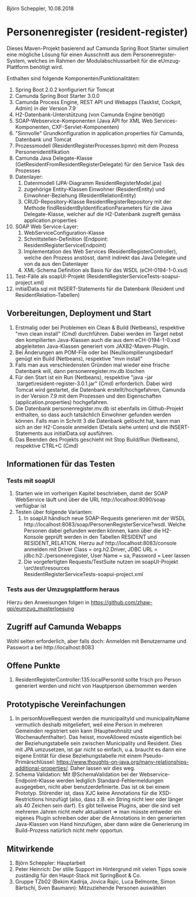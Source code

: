 Björn Scheppler, 10.08.2018

# Personenregister (resident-register)
Dieses Maven-Projekt basierend auf Camunda Spring Boot Starter simuliert eine mögliche Lösung 
für einen Ausschnitt aus dem Personenregister-System, welches im Rahmen der Modulabschlussarbeit
für die eUmzug-Plattform benötigt wird.

Enthalten sind folgende Komponenten/Funktionalitäten:
1. Spring Boot 2.0.2 konfiguriert für Tomcat
2. Camunda Spring Boot Starter 3.0.0
3. Camunda Process Engine, REST API und Webapps (Tasklist, Cockpit, Admin) in der Version 7.9
4. H2-Datenbank-Unterstützung (von Camunda Engine benötigt)
5. SOAP-Webservice-Komponenten (Java API for XML Web Services-Komponenten,  CXF-Servlet-Komponenten)
6. "Sinnvolle" Grundkonfiguration in application.properties für Camunda, Datenbank und Tomcat
7. Prozessmodell (ResidentRegisterProcesses.bpmn) mit dem Prozess Personenidentifikation
8. Camunda Java Delegate-Klasse (GetResidentFromResidentRegisterDelegate) für den Service Task des Prozesses
9. Datenlayer:
    1. Datenmodell (JPA-Diagramm ResidentRegisterModel.jpa)
    2. zugehörige Entity-Klassen Einwohner (ResidentEntity) und Einwohner-Beziehung (ResidentRelationEntity)
    3. CRUD-Repository-Klasse ResidentRegisterRepository mit der Methode findResidentByIdentificationParameters für die Java Delegate-Klasse,
welcher auf die H2-Datenbank zugreift gemäss application.properties
10. SOAP Web Service-Layer:
    1. WebServiceConfiguration-Klasse
    2. Schnittstellen-Definition (Endpoint: ResidentRegisterServiceEndpoint)
    3. Implementation des Web Services (ResidentRegisterController), welche den Prozess
anstösst, damit indirekt das Java Delegate und von da aus den Datenlayer
    4. XML-Schema Definition als Basis für das WSDL (eCH-0194-1-0.xsd)
11. Test-Fälle als soapUI-Projekt (ResidentRegisterServiceTests-soapui-project.xml)
12. initialData.sql mit INSERT-Statements für die Datenbank (Resident und ResidentRelation-Tabellen)

## Vorbereitungen, Deployment und Start
1. Erstmalig oder bei Problemen ein Clean & Build (Netbeans), respektive "mvn clean install" (Cmd) durchführen. Dabei werden im Target nebst den kompilierten Java-Klassen auch
die aus dem eCH-0194-1-0.xsd abgeleiteten Java-Klassen generiert vom JAXB2-Maven-Plugin.
2. Bei Änderungen am POM-File oder bei (Neu)kompilierungsbedarf genügt ein Build (Netbeans), respektive "mvn install"
3. Falls man aus verschiedensten Gründen mal wieder eine frische Datenbank will, dann personenregister.mv.db löschen
4. Für den Start ist ein Run (Netbeans), respektive "java -jar .\target\resident-register-3.0.1.jar" (Cmd) erforderlich. Dabei wird Tomcat wird gestartet, die Datenbank erstellt/hochgefahren, Camunda in der Version 7.9 mit dem Prozessen und den Eigenschaften (application.properties) hochgefahren.
5. Die Datenbank personenregister.mv.db ist ebenfalls im Github-Projekt enthalten, so dass auch tatsächlich Einwohner gefunden werden können. Falls man in Schritt 3 die Datenbank gelöscht hat, kann man sich an der H2-Console anmelden (Details siehe unten) und die INSERT-Statements aus initialData.sql ausführen.
6. Das Beenden des Projekts geschieht mit Stop Build/Run (Netbeans), respektive CTRL+C (Cmd)

## Informationen für das Testen
### Tests mit soapUI
1. Starten wie im vorherigen Kapitel beschrieben, damit der SOAP WebService läuft und über die URL http://localhost:8090/soap
verfügbar ist
2. Testen über folgende Varianten:
    1. In soapUI händisch neue SOAP-Requests generieren mit der WSDL
http://localhost:8083/soap/PersonenRegisterService?wsdl. Welche Personen dabei
gefunden werden können, kann über die H2-Konsole geprüft werden in den Tabellen
RESIDENT und RESIDENT_RELATION. Hierzu auf http://localhost:8083/console anmelden 
mit Driver Class = org.h2.Driver, JDBC URL = jdbc:h2:./personenregister, User Name 
= sa, Password = Leer lassen
    2. Die vorgefertigten Requests/TestSuite nutzen im soapUI-Projekt \src\test\resources\
ResidentRegisterServiceTests-soapui-project.xml

### Tests aus der Umzugsplattform heraus
Hierzu den Anweisungen folgen in https://github.com/zhaw-gpi/eumzug_musterloesung

## Zugriff auf Camunda Webapps
Wohl selten erforderlich, aber falls doch: Anmelden mit Benutzername und Passwort a bei http://localhost:8083

## Offene Punkte
1. ResidentRegisterController:135:localPersonId sollte frisch pro Person generiert
werden und nicht von Hauptperson übernommen werden

## Prototypische Vereinfachungen
1. In personMoveRequest werden die municipalityId und municipalityName 
vermutlich deshalb mitgeliefert, weil eine Person in mehreren Gemeinden registriert
sein kann (Hauptwohnsitz und Wochenaufenthalter). Das heisst, moveAllowed müsste
eigentlich bei der Beziehungstabelle sein zwischen Municipality und Resident. Dies
mit JPA umzusetzen, ist gar nicht so einfach, u.a. braucht es dann eine eigene
Entität für diese Beziehungstabelle mit einem Pseudo-Primärschlüssel:
https://www.thoughts-on-java.org/many-relationships-additional-properties/. Daher
lassen wir dies weg.
2. Schema Validation: Mit @SchemaValidation bei der Webservice-Endpoint-Klasse
werden lediglich Standard-Fehlermeldungen ausgegeben, nicht aber benutzerdefinierte.
Das ist ok bei einem Prototyp. Störender ist, dass XJC keine Annotations für die
XSD-Restrictions hinzufügt (also, dass z.B. ein String nicht leer oder länger als
40 Zeichen sein darf). Es gibt teilweise Plugins, aber die sind seit mehreren
Jahren nicht mehr aktualisiert => man müsste entweder ein eigenes Plugin schreiben
oder aber die Annotations in den generierten Java-Klassen von Hand hinzufügen, aber
dann wäre die Generierung im Build-Prozess natürlich nicht mehr opportun.

## Mitwirkende
1. Björn Scheppler: Hauptarbeit
2. Peter Heinrich: Der stille Support im Hintergrund mit vielen Tipps sowie zuständig
für den Haupt-Stack mit SpringBoot & Co.
3. Gruppe TZb02 (Bekim Kadrija, Jovica Rajic, Luca Belmonte, Simon Bärtschi, Sven 
Baumann): Mitzuziehende Personen auswählen